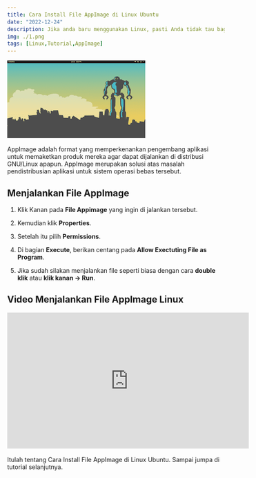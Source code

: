 ```yaml
---
title: Cara Install File AppImage di Linux Ubuntu
date: "2022-12-24"
description: Jika anda baru menggunakan Linux, pasti Anda tidak tau bagaimana cara menjalankan file appimage untuk menginstall aplikasi. Caranya sangat mudah loh.
img: ./1.png
tags: [Linux,Tutorial,AppImage]
---
```


![Appimage Linux](1.png)

AppImage adalah format yang memperkenankan pengembang aplikasi untuk memaketkan produk mereka agar dapat dijalankan di distribusi GNU/Linux apapun. AppImage merupakan solusi atas masalah pendistribusian aplikasi untuk sistem operasi bebas tersebut.

## Menjalankan File AppImage

1.  Klik Kanan pada **File Appimage** yang ingin di jalankan tersebut.

2.  Kemudian klik **Properties**.

3.  Setelah itu pilih **Permissions**.

4.  Di bagian **Execute**, berikan centang pada **Allow Exectuting File as Program**.

5.  Jika sudah silakan menjalankan file seperti biasa dengan cara **double klik** atau **klik kanan -> Run**.

## Video Menjalankan File AppImage Linux

<iframe width="560" height="315" src="https://www.youtube.com/embed/WFL1OBk1DWE" title="YouTube video player" frameborder="0" allow="accelerometer; autoplay; clipboard-write; encrypted-media; gyroscope; picture-in-picture" allowfullscreen></iframe>

Itulah tentang Cara Install File AppImage di Linux Ubuntu. Sampai jumpa di tutorial selanjutnya.